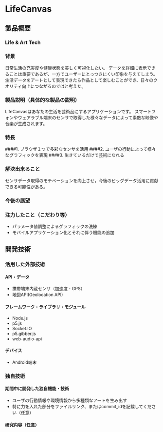 # LifeCanvas
## 製品概要
### Life & Art Tech

### 背景
日常生活の充実度や健康状態を美しく可視化したい。
データを詳細に表示できることは重要であるが、一方でユーザーにとっつきにくい印象を与えてしまう。
生活データをアートとして表現できたら作品として楽しむことができ、日々のクオリティ向上につながるのではと考えた。

### 製品説明（具体的な製品の説明）
LifeCanvasはあなたの生活を芸術品にするアプリケーションです。
スマートフォンやウェアラブル端末のセンサで取得した様々なデータによって素敵な映像や音楽が生成されます。

### 特長
####1. ブラウザ１つで多彩なセンサを活用
####2. ユーザの行動によって様々なグラフィックを表現
####3. 生きているだけで芸術になれる

### 解決出来ること
センサデータ取得のモチベーションを向上させ，今後のビッグデータ活用に貢献できる可能性がある。

### 今後の展望
### 注力したこと（こだわり等）
* パラメータ値調整によるグラフィックの洗練
* モバイルアプリケーション化とそれに伴う機能の追加

## 開発技術
### 活用した外部技術
#### API・データ
* 携帯端末内蔵センサ（加速度・GPS）
* 地図API(Geolocation API)

#### フレームワーク・ライブラリ・モジュール
* Node.js
* p5.js
* Socket.IO
* p5.gibber.js
* web-audio-api

#### デバイス
* Android端末

### 独自技術
#### 期間中に開発した独自機能・技術
* ユーザの行動情報や環境情報から多種類なアートを生み出す
* 特に力を入れた部分をファイルリンク、またはcommit_idを記載してください（任意）

#### 研究内容（任意）
<!-- * もし、製品に研究内容を用いた場合は、研究内容の詳細及び具体的な活用法について、こちらに記載をしてください。 -->
